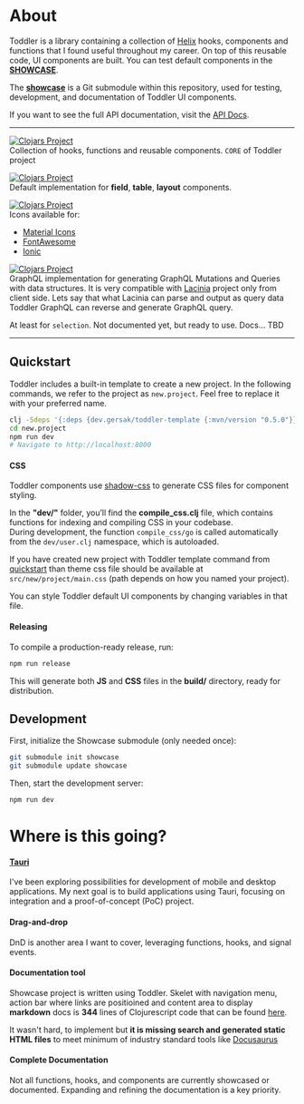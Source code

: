 
# About
Toddler is a library containing a collection of [Helix](https://github.com/lilactown/helix.git) hooks,
components and functions that I found useful throughout my career.
On top of this reusable code, UI components are built. You can test default components
in the **[SHOWCASE](https://gersak.github.io/toddler)**.

The **[showcase](https://github.com/gersak/toddler-showcase.git)** is a Git submodule within this repository,
used for testing, development, and documentation of Toddler UI components.

If you want to see the full API documentation, visit the [API Docs](https://gersak.github.io/toddler/codox/index.html).

---

[![Clojars Project](https://img.shields.io/clojars/v/dev.gersak/toddler.svg)](https://clojars.org/dev.gersak/toddler)  
Collection of hooks, functions and reusable components. `CORE` of Toddler project


[![Clojars Project](https://img.shields.io/clojars/v/dev.gersak/toddler-ui.svg)](https://clojars.org/dev.gersak/toddler-ui)  
Default implementation for **field**, **table**, **layout** components.

[![Clojars Project](https://img.shields.io/clojars/v/dev.gersak/toddler-icons.svg)](https://clojars.org/dev.gersak/toddler-icons)  
Icons available for:

 * [Material Icons](https://fonts.google.com/icons)
 * [FontAwesome](https://fontawesome.com/icons)
 * [Ionic](https://ionic.io/ionicons)

[![Clojars Project](https://img.shields.io/clojars/v/dev.gersak/toddler-graphql.svg)](https://clojars.org/dev.gersak/toddler-graphql)  
GraphQL implementation for generating GraphQL Mutations and Queries with data structures. It is very compatible with
[Lacinia](https://github.com/walmartlabs/lacinia) project only from client side. Lets say that what Lacinia can parse and output as query data Toddler GraphQL
can reverse and generate GraphQL query.

At least for `selection`. Not documented yet, but ready to use. Docs... TBD


---



## Quickstart
Toddler includes a built-in template to create a new project. In the following commands,
we refer to the project as `new.project`. Feel free to replace it with your preferred name.

```sh
clj -Sdeps '{:deps {dev.gersak/toddler-template {:mvn/version "0.5.0"}}}' -M -m toddler.start new.project
cd new.project
npm run dev
# Navigate to http://localhost:8000
```

#### CSS
Toddler components use [shadow-css](https://github.com/thheller/shadow-css.git) to generate CSS files for component styling.

In the **"dev/"** folder, you’ll find the **compile_css.clj** file, which contains functions for indexing and compiling CSS in your codebase.  
During development, the function ```compile_css/go``` is called automatically from the `dev/user.clj` namespace, which is autoloaded.

If you have created new project with Toddler template command from [quickstart](#quickstart) than
theme css file should be available at `src/new/project/main.css` (path depends on how you named your project).

You can style Toddler default UI components by changing variables in that file.

#### Releasing
To compile a production-ready release, run:

```sh
npm run release
```

This will generate both **JS** and **CSS** files in the **build/** directory, ready for distribution.

## Development
First, initialize the Showcase submodule (only needed once):

```sh
git submodule init showcase
git submodule update showcase
```

Then, start the development server:

```sh
npm run dev
```

# Where is this going?

#### [Tauri](https://v2.tauri.app/)
I've been exploring possibilities for development of mobile and desktop applications.
My next goal is to build applications using Tauri,
focusing on integration and a proof-of-concept (PoC) project.

#### Drag-and-drop
DnD is another area I want to cover, leveraging functions, hooks, and signal events.

#### Documentation tool
Showcase project is written using Toddler. Skelet with navigation menu, action bar where links
are positioined and content area to display **markdown** docs is **344** lines of Clojurescript code
that can be found [here](https://github.com/gersak/toddler/blob/main/ui/src/toddler/dev.cljs).

It wasn't hard, to implement but **it is missing search and generated static HTML files** to meet minimum
of industry standard tools like [Docusaurus](https://docusaurus.io/)

#### Complete Documentation
Not all functions, hooks, and components are currently showcased or documented. Expanding and refining the documentation is a key priority.
